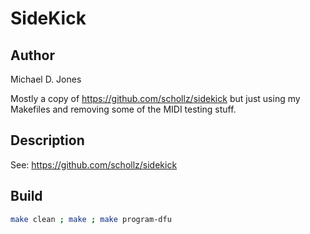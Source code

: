 # SideKick

## Author

Michael D. Jones

Mostly a copy of <https://github.com/schollz/sidekick> but just using my
Makefiles and removing some of the MIDI testing stuff.

## Description

See: <https://github.com/schollz/sidekick>

## Build

```bash
make clean ; make ; make program-dfu
```
